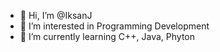 - 👋 Hi, I’m @IksanJ
- 👀 I’m interested in Programming Development
- 🌱 I’m currently learning C++, Java, Phyton
